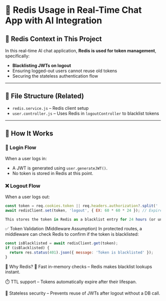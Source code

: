 # 🔐 Redis Usage in Real-Time Chat App with AI Integration

## 📁 Redis Context in This Project

In this real-time AI chat application, **Redis is used for token management**, specifically:

- **Blacklisting JWTs on logout**
- Ensuring logged-out users cannot reuse old tokens
- Securing the stateless authentication flow

---

## 📂 File Structure (Related)

- `redis.service.js` – Redis client setup
- `user.controller.js` – Uses Redis in `logoutController` to blacklist tokens

---

## 🚀 How It Works

### 🔑 Login Flow

When a user logs in:
- A JWT is generated using `user.generateJWT()`.
- No token is stored in Redis at this point.

### ❌ Logout Flow

When a user logs out:

```js
const token = req.cookies.token || req.headers.authorization?.split(' ')[1];
await redisClient.set(token, 'logout', { EX: 60 * 60 * 24 }); // Expires in 24 hrs

This stores the token in Redis as a blacklist entry for 24 hours (or until its expiry), preventing it from being reused.
```

✅ Token Validation (Middleware Assumption)
In protected routes, a middleware can check Redis to confirm if the token is blacklisted:

```js
const isBlacklisted = await redisClient.get(token);
if (isBlacklisted) {
  return res.status(401).json({ message: 'Token is blacklisted' });
}
```
📌 Why Redis?
🧠 Fast in-memory checks – Redis makes blacklist lookups instant.

⏱️ TTL support – Tokens automatically expire after their lifespan.

🔐 Stateless security – Prevents reuse of JWTs after logout without a DB call.



